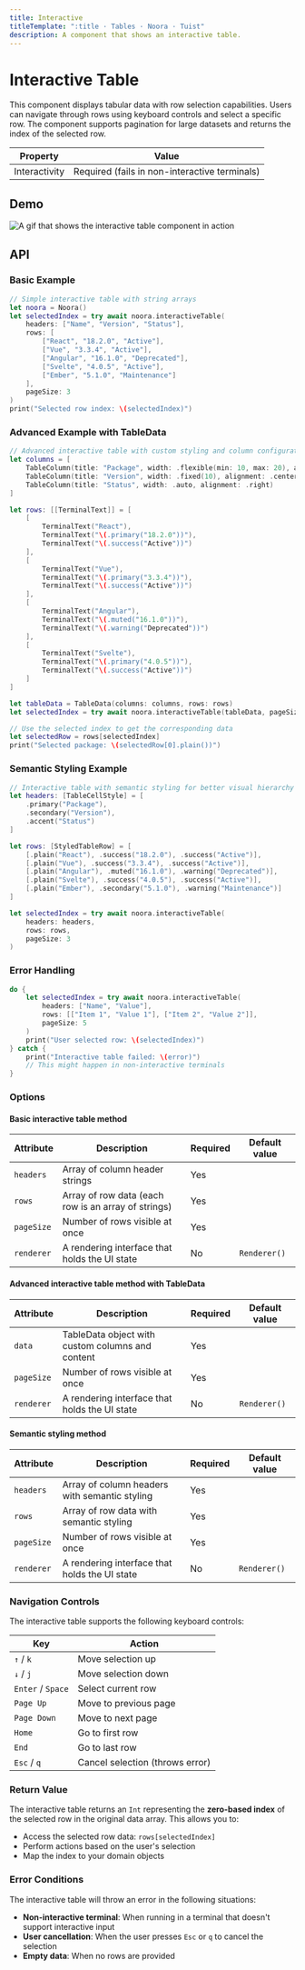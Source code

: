 ```yaml
---
title: Interactive
titleTemplate: ":title · Tables · Noora · Tuist"
description: A component that shows an interactive table.
---
```


# Interactive Table

This component displays tabular data with row selection capabilities. Users can navigate through rows using keyboard controls and select a specific row. The component supports pagination for large datasets and returns the index of the selected row.

| Property | Value |
| --- | --- |
| Interactivity | Required (fails in non-interactive terminals) |

## Demo

![A gif that shows the interactive table component in action](/components/tables/interactive.gif)

## API

### Basic Example

```swift
// Simple interactive table with string arrays
let noora = Noora()
let selectedIndex = try await noora.interactiveTable(
    headers: ["Name", "Version", "Status"],
    rows: [
        ["React", "18.2.0", "Active"],
        ["Vue", "3.3.4", "Active"],
        ["Angular", "16.1.0", "Deprecated"],
        ["Svelte", "4.0.5", "Active"],
        ["Ember", "5.1.0", "Maintenance"]
    ],
    pageSize: 3
)
print("Selected row index: \(selectedIndex)")
```

### Advanced Example with TableData

```swift
// Advanced interactive table with custom styling and column configuration
let columns = [
    TableColumn(title: "Package", width: .flexible(min: 10, max: 20), alignment: .left),
    TableColumn(title: "Version", width: .fixed(10), alignment: .center),
    TableColumn(title: "Status", width: .auto, alignment: .right)
]

let rows: [[TerminalText]] = [
    [
        TerminalText("React"),
        TerminalText("\(.primary("18.2.0"))"),
        TerminalText("\(.success("Active"))")
    ],
    [
        TerminalText("Vue"),
        TerminalText("\(.primary("3.3.4"))"),
        TerminalText("\(.success("Active"))")
    ],
    [
        TerminalText("Angular"),
        TerminalText("\(.muted("16.1.0"))"),
        TerminalText("\(.warning("Deprecated"))")
    ],
    [
        TerminalText("Svelte"),
        TerminalText("\(.primary("4.0.5"))"),
        TerminalText("\(.success("Active"))")
    ]
]

let tableData = TableData(columns: columns, rows: rows)
let selectedIndex = try await noora.interactiveTable(tableData, pageSize: 2)

// Use the selected index to get the corresponding data
let selectedRow = rows[selectedIndex]
print("Selected package: \(selectedRow[0].plain())")
```

### Semantic Styling Example

```swift
// Interactive table with semantic styling for better visual hierarchy
let headers: [TableCellStyle] = [
    .primary("Package"),
    .secondary("Version"),
    .accent("Status")
]

let rows: [StyledTableRow] = [
    [.plain("React"), .success("18.2.0"), .success("Active")],
    [.plain("Vue"), .success("3.3.4"), .success("Active")],
    [.plain("Angular"), .muted("16.1.0"), .warning("Deprecated")],
    [.plain("Svelte"), .success("4.0.5"), .success("Active")],
    [.plain("Ember"), .secondary("5.1.0"), .warning("Maintenance")]
]

let selectedIndex = try await noora.interactiveTable(
    headers: headers,
    rows: rows,
    pageSize: 3
)
```

### Error Handling

```swift
do {
    let selectedIndex = try await noora.interactiveTable(
        headers: ["Name", "Value"],
        rows: [["Item 1", "Value 1"], ["Item 2", "Value 2"]],
        pageSize: 5
    )
    print("User selected row: \(selectedIndex)")
} catch {
    print("Interactive table failed: \(error)")
    // This might happen in non-interactive terminals
}
```

### Options

#### Basic interactive table method

| Attribute | Description | Required | Default value |
| --- | --- | --- | --- |
| `headers` | Array of column header strings | Yes | |
| `rows` | Array of row data (each row is an array of strings) | Yes | |
| `pageSize` | Number of rows visible at once | Yes | |
| `renderer` | A rendering interface that holds the UI state | No | `Renderer()` |

#### Advanced interactive table method with TableData

| Attribute | Description | Required | Default value |
| --- | --- | --- | --- |
| `data` | TableData object with custom columns and content | Yes | |
| `pageSize` | Number of rows visible at once | Yes | |
| `renderer` | A rendering interface that holds the UI state | No | `Renderer()` |

#### Semantic styling method

| Attribute | Description | Required | Default value |
| --- | --- | --- | --- |
| `headers` | Array of column headers with semantic styling | Yes | |
| `rows` | Array of row data with semantic styling | Yes | |
| `pageSize` | Number of rows visible at once | Yes | |
| `renderer` | A rendering interface that holds the UI state | No | `Renderer()` |

### Navigation Controls

The interactive table supports the following keyboard controls:

| Key | Action |
| --- | --- |
| `↑` / `k` | Move selection up |
| `↓` / `j` | Move selection down |
| `Enter` / `Space` | Select current row |
| `Page Up` | Move to previous page |
| `Page Down` | Move to next page |
| `Home` | Go to first row |
| `End` | Go to last row |
| `Esc` / `q` | Cancel selection (throws error) |

### Return Value

The interactive table returns an `Int` representing the **zero-based index** of the selected row in the original data array. This allows you to:

- Access the selected row data: `rows[selectedIndex]`
- Perform actions based on the user's selection
- Map the index to your domain objects

### Error Conditions

The interactive table will throw an error in the following situations:

- **Non-interactive terminal**: When running in a terminal that doesn't support interactive input
- **User cancellation**: When the user presses `Esc` or `q` to cancel the selection
- **Empty data**: When no rows are provided
